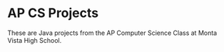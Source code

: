 # AP CS Projects

These are Java projects from the AP Computer Science Class at Monta Vista High School.

